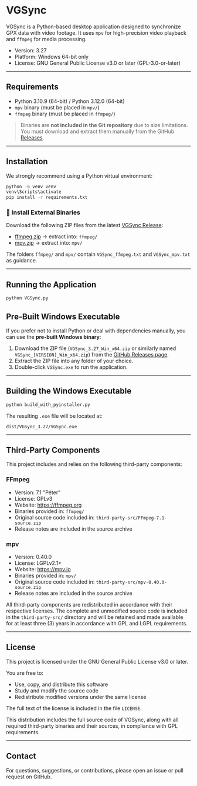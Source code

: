 # VGSync

VGSync is a Python-based desktop application designed to synchronize GPX data with video footage. It uses `mpv` for high-precision video playback and `ffmpeg` for media processing.

- Version: 3.27
- Platform: Windows 64-bit only
- License: GNU General Public License v3.0 or later (GPL-3.0-or-later)

---

## Requirements

- Python 3.10.9 (64-bit) / Python 3.12.0 (64-bit)
- `mpv` binary (must be placed in `mpv/`)
- `ffmpeg` binary (must be placed in `ffmpeg/`)

> Binaries are **not included in the Git repository** due to size limitations.  
> You must download and extract them manually from the GitHub [Releases](https://github.com/ridewithoutstomach/VGSync/releases).

---

## Installation

We strongly recommend using a Python virtual environment:

```bash
python -m venv venv
venv\Scripts\activate
pip install -r requirements.txt
```

### 🔧 Install External Binaries

Download the following ZIP files from the latest [VGSync Release](https://github.com/ridewithoutstomach/VGSync/releases/tag/v3.27):

- [ffmpeg.zip](https://github.com/ridewithoutstomach/VGSync/releases/download/binaries-ffmpeg-mpv-v1/ffmpeg.zip) → extract into: `ffmpeg/`
- [mpv.zip](https://github.com/ridewithoutstomach/VGSync/releases/download/binaries-ffmpeg-mpv-v1/mpv.zip) → extract into: `mpv/`


The folders `ffmpeg/` and `mpv/` contain `VGSync_ffmpeg.txt` and `VGSync_mpv.txt` as guidance.

---

## Running the Application

```bash
python VGSync.py
```

## Pre-Built Windows Executable

If you prefer not to install Python or deal with dependencies manually, you can use the **pre-built Windows binary**:

1. Download the ZIP file (`VGSync_3.27_Win_x64.zip` or similarly named `VGSync_[VERSION]_Win_x64.zip`) from the [GitHub Releases page](https://github.com/ridewithoutstomach/VGSync/releases).
2. Extract the ZIP file into any folder of your choice.
3. Double-click `VGSync.exe` to run the application.
---

## Building the Windows Executable

```bash
python build_with_pyinstaller.py
```

The resulting `.exe` file will be located at:

```
dist/VGSync_3.27/VGSync.exe
```

---

## Third-Party Components

This project includes and relies on the following third-party components:

### FFmpeg

- Version: 7.1 "Péter"
- License: GPLv3
- Website: https://ffmpeg.org
- Binaries provided in: `ffmpeg/`
- Original source code included in: `third-party-src/FFmpeg-7.1-source.zip`
- Release notes are included in the source archive

### mpv

- Version: 0.40.0
- License: LGPLv2.1+
- Website: https://mpv.io
- Binaries provided in: `mpv/`
- Original source code included in: `third-party-src/mpv-0.40.0-source.zip`
- Release notes are included in the source archive

All third-party components are redistributed in accordance with their respective licenses. The complete and unmodified source code is included in the `third-party-src/` directory and will be retained and made available for at least three (3) years in accordance with GPL and LGPL requirements.

---

## License

This project is licensed under the GNU General Public License v3.0 or later.

You are free to:

- Use, copy, and distribute this software
- Study and modify the source code
- Redistribute modified versions under the same license

The full text of the license is included in the file `LICENSE`.

This distribution includes the full source code of VGSync, along with all required third-party binaries and their sources, in compliance with GPL requirements.

---

## Contact

For questions, suggestions, or contributions, please open an issue or pull request on GitHub.
